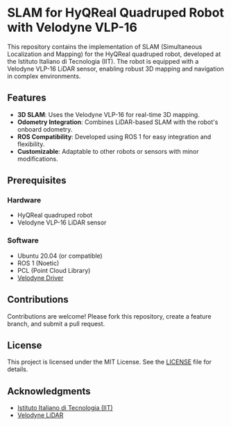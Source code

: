 # SLAM for HyQReal Quadruped Robot with Velodyne VLP-16

This repository contains the implementation of SLAM (Simultaneous Localization and Mapping) for the HyQReal quadruped robot, developed at the Istituto Italiano di Tecnologia (IIT). The robot is equipped with a Velodyne VLP-16 LiDAR sensor, enabling robust 3D mapping and navigation in complex environments.

## Features

- **3D SLAM**: Uses the Velodyne VLP-16 for real-time 3D mapping.
- **Odometry Integration**: Combines LiDAR-based SLAM with the robot's onboard odometry.
- **ROS Compatibility**: Developed using ROS 1 for easy integration and flexibility.
- **Customizable**: Adaptable to other robots or sensors with minor modifications.

## Prerequisites

### Hardware
- HyQReal quadruped robot
- Velodyne VLP-16 LiDAR sensor

### Software
- Ubuntu 20.04 (or compatible)
- ROS 1 (Noetic) 
- PCL (Point Cloud Library)
- [Velodyne Driver](https://github.com/ros-drivers/velodyne)

## Contributions

Contributions are welcome! Please fork this repository, create a feature branch, and submit a pull request.

## License

This project is licensed under the MIT License. See the [LICENSE](LICENSE) file for details.

## Acknowledgments

- [Istituto Italiano di Tecnologia (IIT)](https://www.iit.it)
- [Velodyne LiDAR](https://velodynelidar.com)

